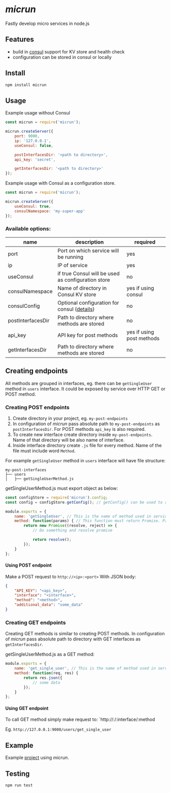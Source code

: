 # *micrun*
Fastly develop micro services in node.js

## Features
* build in [consul](https://www.consul.io/) support for KV store and health check
* configuration can be stored in consul or locally

## Install
```bash
npm install micrun
```

## Usage
Example usage without Consul
```js
const micrun = require('micrun');

micrun.createServer({
    port: 9000,
    ip: '127.0.0.1',
    useConsul: false,

    postInterfacesDir: '<path to directory>',
    api_key: 'secret',

    getInterfacesDir: '<path to directory>'
});
```

Example usage with Consul as a configuration store.
```js
const micrun = require('micrun');

micrun.createServer({
    useConsul: true,
    consulNamespace: 'my-super-app'
});
```

### Available options:

|name               |description                                        |required                   |
|----               |-------------------------------------              |--------                   |
|port               |Port on which service will be running              | yes                       |
|ip                 |IP of service                                      | yes                       |
|useConsul          |if true Consul will be used as configuration store | no                        |
|consulNamespace    |Name of directory in Consul KV store                | yes if using consul       |
|consulConfig       |Optional configuration for consul ([details](https://github.com/silas/node-consul#consuloptions)) | no |
|postInterfacesDir  |Path to directory where methods are stored          | no                        |
|api_key            |API key for post methods                           | yes if using post methods |
|getInterfacesDir   |Path to directory where methods are stored         | no                        |

## Creating endpoints
All methods are grouped in interfaces, eg. there can be `getSingleUser` method in `users` interface. It could be exposed by service over HTTP GET or POST method.

### Creating POST endpoints
1. Create directory in your project, eg. `my-post-endpoints`
2. In configuration of *micrun* pass absolute path to `my-post-endpoints` as `postInterfacesDir`. For POST methods `api_key` is also required.
3. To create new interface create directory inside `my-post-endpoints`. Name of that directory will be also name of interface.
4. Inside interface directory create `.js` file for every method. Name of the file must include word `Method`.

For example `getSingleUser` method in `users` interface will have file structure:
```
my-post-interfaces
├── users
│   ├── getSingleUserMethod.js
```

getSingleUserMethod.js must export object as below:
```js
const configStore = require('micrun').config;
const config = configStore.getConfig(); // getConfig() can be used to retrieve configuration

module.exports = {
    name: 'getSingleUser', // This is the name of method used in service
    method: function(params) { // This function must return Promise. Params are passed in POST body
        return new Promise((resolve, reject) => {
            // Do something and resolve promise

            return resolve();
        });
    }
};
```
#### Using POST endpoint
Make a POST request to `http://<ip>:<port>`
With JSON body:
```json
{
    "API_KEY": "<api_key>",
    "interface": "<interface>",
    "method": "<method>",
    "additional_data": "some_data"
}
```

### Creating GET endpoints
Creating GET methods is similar to creating POST methods. In configuration of *micrun* pass absolute path to directory with GET interfaces as `getInterfacesDir`.

getSingleUserMethod.js as a GET method:
```js
module.exports = {
    name: 'get_single_user', // This is the name of method used in service
    method: function(req, res) { 
        return res.json({
            // some data
        });
    }
};
```

#### Using GET endpoint
To call GET method simply make request to: `http://<ip>:<port>/:interface/:method

Eg. `http://127.0.0.1:9000/users/get_single_user`

## Example
Example [project](./example) using *micrun*.

## Testing
```
npm run test
```
